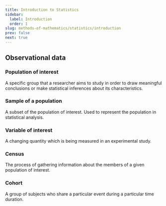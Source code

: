 ```yaml
---
title: Introduction to Statistics
sidebar:
  label: Introduction
  order: 1
slug: methods-of-mathematics/statistics/introduction
prev: false
next: true
---
```


## Observational data

### Population of interest

A specific group that a researcher aims to study in order to draw meaningful conclusions or make statistical inferences about its characteristics.

### Sample of a population

A subset of the population of interest. Used to represent the population in statistical analysis.

### Variable of interest

A changing quantity which is being measured in an experimental study.

### Census

The process of gathering information about the members of a given population of
interest.

### Cohort

A group of subjects who share a particular event during a particular time
duration.

